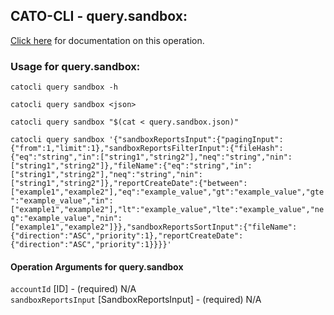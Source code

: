 
## CATO-CLI - query.sandbox:
[Click here](https://api.catonetworks.com/documentation/#query-query.sandbox) for documentation on this operation.

### Usage for query.sandbox:

`catocli query sandbox -h`

`catocli query sandbox <json>`

`catocli query sandbox "$(cat < query.sandbox.json)"`

`catocli query sandbox '{"sandboxReportsInput":{"pagingInput":{"from":1,"limit":1},"sandboxReportsFilterInput":{"fileHash":{"eq":"string","in":["string1","string2"],"neq":"string","nin":["string1","string2"]},"fileName":{"eq":"string","in":["string1","string2"],"neq":"string","nin":["string1","string2"]},"reportCreateDate":{"between":["example1","example2"],"eq":"example_value","gt":"example_value","gte":"example_value","in":["example1","example2"],"lt":"example_value","lte":"example_value","neq":"example_value","nin":["example1","example2"]}},"sandboxReportsSortInput":{"fileName":{"direction":"ASC","priority":1},"reportCreateDate":{"direction":"ASC","priority":1}}}}'`


#### Operation Arguments for query.sandbox ####

`accountId` [ID] - (required) N/A    
`sandboxReportsInput` [SandboxReportsInput] - (required) N/A    

